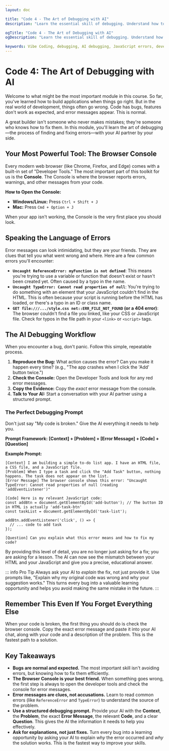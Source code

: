 ```yaml
---
layout: doc

title: "Code 4 - The Art of Debugging with AI"
description: "Learn the essential skill of debugging. Understand how to use browser developer tools, interpret common errors, and craft effective AI prompts to fix bugs and learn from your mistakes."

ogTitle: "Code 4 - The Art of Debugging with AI"
ogDescription: "Learn the essential skill of debugging. Understand how to use browser developer tools, interpret common errors, and craft effective AI prompts to fix bugs and learn from your mistakes."

keywords: Vibe Coding, debugging, AI debugging, JavaScript errors, developer tools, console errors, bug fixing, error handling, prompt engineering for bugs
---
```


# Code 4: The Art of Debugging with AI

Welcome to what might be the most important module in this course. So far, you've learned how to build applications when things go right. But in the real world of development, things often go wrong. Code has bugs, features don't work as expected, and error messages appear. This is normal.

A great builder isn't someone who never makes mistakes; they're someone who knows how to fix them. In this module, you'll learn the art of debugging—the process of finding and fixing errors—with your AI partner by your side.

## Your Most Powerful Tool: The Browser Console

Every modern web browser (like Chrome, Firefox, and Edge) comes with a built-in set of "Developer Tools." The most important part of this toolkit for us is the **Console**. The Console is where the browser reports errors, warnings, and other messages from your code.

**How to Open the Console:**

* **Windows/Linux:** Press `Ctrl + Shift + J`
* **Mac:** Press `Cmd + Option + J`

When your app isn't working, the Console is the very first place you should look.

## Speaking the Language of Errors

Error messages can look intimidating, but they are your friends. They are clues that tell you what went wrong and where. Here are a few common errors you'll encounter:

* **`Uncaught ReferenceError: myFunction is not defined`**: This means you're trying to use a variable or function that doesn't exist or hasn't been created yet. Often caused by a typo in the name.
* **`Uncaught TypeError: Cannot read properties of null`**: You're trying to do something with an element that your JavaScript couldn't find in the HTML. This is often because your script is running before the HTML has loaded, or there's a typo in an ID or class name.
* **`GET file:///.../style.css net::ERR_FILE_NOT_FOUND` (or a 404 error)**: The browser couldn't find a file you linked, like your CSS or JavaScript file. Check for typos in the file path in your `<link>` or `<script>` tags.

## The AI Debugging Workflow

When you encounter a bug, don't panic. Follow this simple, repeatable process.

1. **Reproduce the Bug:** What action causes the error? Can you make it happen every time? (e.g., "The app crashes when I click the 'Add' button twice.")
2. **Check the Console:** Open the Developer Tools and look for any red error messages.
3. **Copy the Evidence:** Copy the *exact* error message from the console.
4. **Talk to Your AI:** Start a conversation with your AI partner using a structured prompt.

### The Perfect Debugging Prompt

Don't just say "My code is broken." Give the AI everything it needs to help you.

**Prompt Framework:** **[Context] + [Problem] + [Error Message] + [Code] + [Question]**

**Example Prompt:**

```text
[Context] I am building a simple to-do list app. I have an HTML file, a CSS file, and a JavaScript file.
[Problem] When I type a task and click the "Add Task" button, nothing happens. The task does not appear on the list.
[Error Message] The browser console shows this error: "Uncaught TypeError: Cannot read properties of null (reading 'addEventListener')"

[Code] Here is my relevant JavaScript code:
const addBtn = document.getElementById('add-button'); // The button ID in HTML is actually 'add-task-btn'
const taskList = document.getElementById('task-list');

addBtn.addEventListener('click', () => {
  // ... code to add task
});

[Question] Can you explain what this error means and how to fix my code?
```

By providing this level of detail, you are no longer just asking for a fix; you are asking for a lesson. The AI can now see the mismatch between your HTML and your JavaScript and give you a precise, educational answer.

::: info Pro Tip
Always ask your AI to *explain* the fix, not just provide it. Use prompts like, "Explain why my original code was wrong and why your suggestion works." This turns every bug into a valuable learning opportunity and helps you avoid making the same mistake in the future.
:::

## Remember This Even If You Forget Everything Else

When your code is broken, the first thing you should do is check the browser console. Copy the exact error message and paste it into your AI chat, along with your code and a description of the problem. This is the fastest path to a solution.

## Key Takeaways

* **Bugs are normal and expected.** The most important skill isn't avoiding errors, but knowing how to fix them efficiently.
* **The Browser Console is your best friend.** When something goes wrong, the first step is always to open the developer tools and check the console for error messages.
* **Error messages are clues, not accusations.** Learn to read common errors (like `ReferenceError` and `TypeError`) to understand the source of the problem.
* **Use a structured debugging prompt.** Provide your AI with the **Context**, the **Problem**, the exact **Error Message**, the relevant **Code**, and a clear **Question**. This gives the AI the information it needs to help you effectively.
* **Ask for explanations, not just fixes.** Turn every bug into a learning opportunity by asking your AI to explain *why* the error occurred and *why* the solution works. This is the fastest way to improve your skills.
